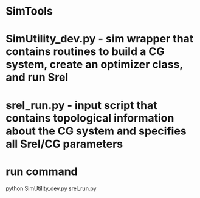 # SimTools

# SimUtility_dev.py - sim wrapper that contains routines to build a CG system, create an optimizer class, and run Srel 
# srel_run.py - input script that contains topological information about the CG system and specifies all Srel/CG parameters

# run command
python SimUtility_dev.py srel_run.py
